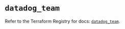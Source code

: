 # `datadog_team`

Refer to the Terraform Registry for docs: [`datadog_team`](https://registry.terraform.io/providers/datadog/datadog/3.76.0/docs/resources/team).
